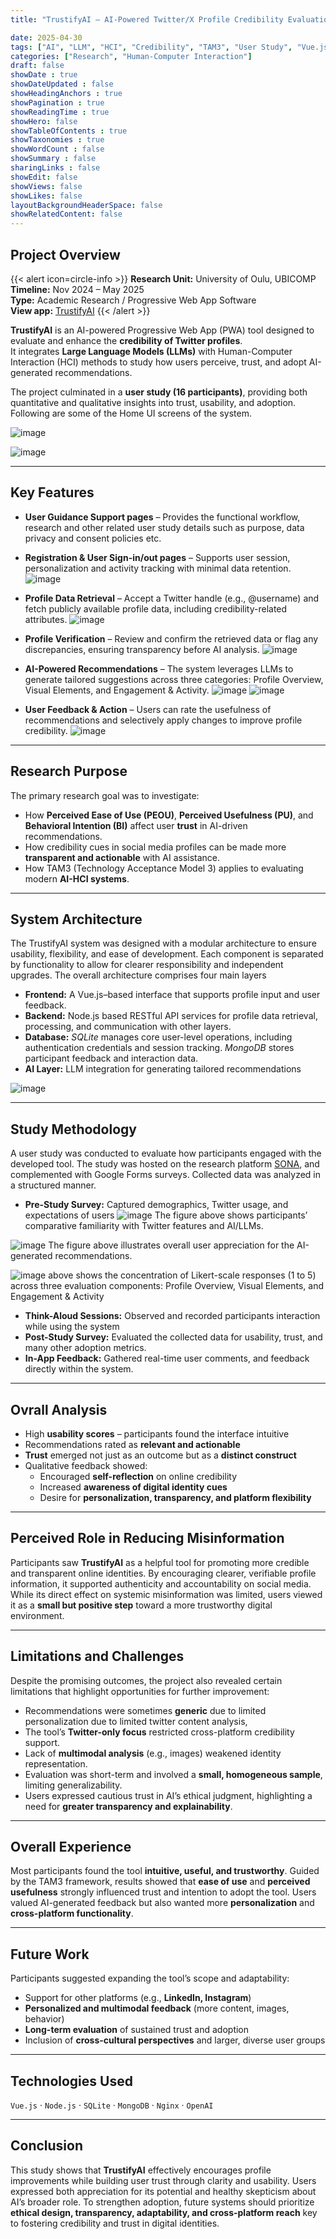 ```yaml
---
title: "TrustifyAI – AI-Powered Twitter/X Profile Credibility Evaluation"

date: 2025-04-30
tags: ["AI", "LLM", "HCI", "Credibility", "TAM3", "User Study", "Vue.js"]
categories: ["Research", "Human-Computer Interaction"]
draft: false
showDate : true
showDateUpdated : false
showHeadingAnchors : true
showPagination : true
showReadingTime : true
showHero: false
showTableOfContents : true
showTaxonomies : true
showWordCount : false
showSummary : false
sharingLinks : false
showEdit: false
showViews: false
showLikes: false
layoutBackgroundHeaderSpace: false
showRelatedContent: false
---
```


## Project Overview
{{< alert icon=circle-info >}}
**Research Unit:** University of Oulu, UBICOMP  
**Timeline:** Nov 2024 – May 2025  
**Type:** Academic Research / Progressive Web App Software  
**View app:** [TrustifyAI](https://vm1297.kaj.pouta.csc.fi/)
{{< /alert >}}

**TrustifyAI** is an AI-powered Progressive Web App (PWA) tool designed to evaluate and enhance the **credibility of Twitter profiles**.  
It integrates **Large Language Models (LLMs)** with Human-Computer Interaction (HCI) methods to study how users perceive, trust, and adopt AI-generated recommendations.  

The project culminated in a **user study (16 participants)**, providing both quantitative and qualitative insights into trust, usability, and adoption. Following are some of the Home UI screens of the system.

![image](trustify-landing-page-1.png)

![image](trustify-landing-page-2.png)

---


## Key Features
* **User Guidance Support pages** – Provides the functional workflow, research and other related user study details such as purpose, data privacy and consent policies etc.

* **Registration & User Sign-in/out pages** – Supports user session, personalization and activity tracking with minimal data retention.
![image](trustify-registration-login.png)

* **Profile Data Retrieval** – Accept a Twitter handle (e.g., @username) and fetch publicly available profile data, including credibility-related attributes.
![image](trustify-profile-verification.png)

* **Profile Verification** – Review and confirm the retrieved data or flag any discrepancies, ensuring transparency before AI analysis.
![image](trustify-profile-verification-2.png)

* **AI-Powered Recommendations** – The system leverages LLMs to generate tailored suggestions across three categories: Profile Overview, Visual Elements, and Engagement & Activity.
![image](trustify-profile-recommnd-1.png)
![image](trutify-profile-recommendation-feedback.png)

* **User Feedback & Action** – Users can rate the usefulness of recommendations and selectively apply changes to improve profile credibility.
![image](trustify-final-evaluation-screen.png)

---

## Research Purpose
The primary research goal was to investigate:  

- How **Perceived Ease of Use (PEOU)**, **Perceived Usefulness (PU)**, and **Behavioral Intention (BI)** affect user **trust** in AI-driven recommendations.  
- How credibility cues in social media profiles can be made more **transparent and actionable** with AI assistance.  
- How TAM3 (Technology Acceptance Model 3) applies to evaluating modern **AI-HCI systems**.

---

## System Architecture
The TrustifyAI system was designed with a modular architecture to ensure usability,
flexibility, and ease of development. Each component is separated by functionality
to allow for clearer responsibility and independent upgrades. The overall architecture
comprises four main layers
- **Frontend:** A Vue.js–based interface that supports profile input and user feedback.
- **Backend:** Node.js based RESTful API services for profile data retrieval, processing, and communication with other layers.
- **Database:** 
	*SQLite* manages core user-level operations, including authentication credentials and session tracking.
	*MongoDB* stores participant feedback and interaction data.
- **AI Layer:** LLM integration for generating tailored recommendations  

![image](trustifyai-architecture.png)

---

## Study Methodology

A user study was conducted to evaluate how participants engaged with the developed tool. The study was hosted on the research platform [SONA](https://oulu-ubicomp.sona-systems.com/), and complemented with Google Forms surveys. Collected data was analyzed in a structured manner.
- **Pre-Study Survey:** Captured demographics, Twitter usage, and expectations of users 
 ![image](user-familiarity-twitter-and-llm.png) The figure above shows participants’ comparative familiarity with Twitter features and AI/LLMs.

![image](prototype_ratings_boxplot.png) The figure above illustrates overall user appreciation for the AI-generated recommendations.

![image](poc_rating_component_response_heatmap.png) above shows the concentration of Likert-scale responses
(1 to 5) across three evaluation components: Profile Overview, Visual Elements,
and Engagement & Activity

- **Think-Aloud Sessions:** Observed and recorded participants interaction while using the system  
- **Post-Study Survey:** Evaluated the collected data for usability, trust, and many other adoption metrics.  
- **In-App Feedback:** Gathered real-time user comments, and feedback directly within the system.  

---

## Ovrall Analysis
- High **usability scores** – participants found the interface intuitive  
- Recommendations rated as **relevant and actionable**  
- **Trust** emerged not just as an outcome but as a **distinct construct**  
- Qualitative feedback showed:
  - Encouraged **self-reflection** on online credibility  
  - Increased **awareness of digital identity cues**  
  - Desire for **personalization, transparency, and platform flexibility**  

---

## Perceived Role in Reducing Misinformation  
Participants saw **TrustifyAI** as a helpful tool for promoting more credible and transparent online identities. By encouraging clearer, verifiable profile information, it supported authenticity and accountability on social media. While its direct effect on systemic misinformation was limited, users viewed it as a **small but positive step** toward a more trustworthy digital environment.  

---

## Limitations and Challenges  
Despite the promising outcomes, the project also revealed certain limitations that highlight opportunities for further improvement:

- Recommendations were sometimes **generic** due to limited personalization due to limited twitter content analysis,  
- The tool’s **Twitter-only focus** restricted cross-platform credibility support.  
- Lack of **multimodal analysis** (e.g., images) weakened identity representation.  
- Evaluation was short-term and involved a **small, homogeneous sample**, limiting generalizability.  
- Users expressed cautious trust in AI’s ethical judgment, highlighting a need for **greater transparency and explainability**.  

---

## Overall Experience  
Most participants found the tool **intuitive, useful, and trustworthy**. Guided by the TAM3 framework, results showed that **ease of use** and **perceived usefulness** strongly influenced trust and intention to adopt the tool. Users valued AI-generated feedback but also wanted more **personalization** and **cross-platform functionality**.  

---

## Future Work  
Participants suggested expanding the tool’s scope and adaptability:  

- Support for other platforms (e.g., **LinkedIn, Instagram**)  
- **Personalized and multimodal feedback** (more content, images, behavior)  
- **Long-term evaluation** of sustained trust and adoption  
- Inclusion of **cross-cultural perspectives** and larger, diverse user groups  


---

## Technologies Used
`Vue.js` · `Node.js` · `SQLite`  · `MongoDB`  · `Nginx` · `OpenAI`

---

## Conclusion  
This study shows that **TrustifyAI** effectively encourages profile improvements while building user trust through clarity and usability. Users expressed both appreciation for its potential and healthy skepticism about AI’s broader role. To strengthen adoption, future systems should prioritize **ethical design, transparency, adaptability, and cross-platform reach** key to fostering credibility and trust in digital identities.  
